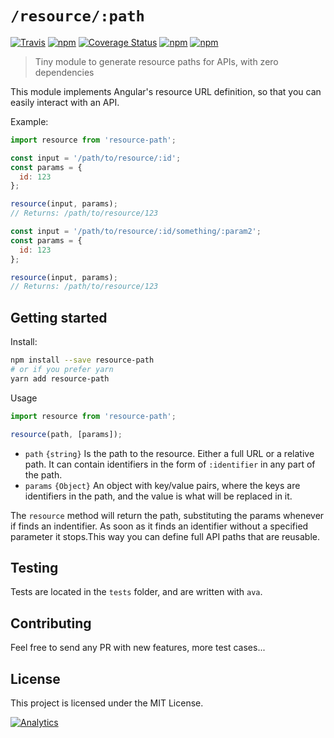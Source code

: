 # `/resource/:path`

[![Travis](https://img.shields.io/travis/aurbano/resource-path.svg)](https://travis-ci.org/aurbano/resource-path)
[![npm](https://img.shields.io/npm/v/resource-path.svg)](https://www.npmjs.com/package/resource-path)
[![Coverage Status](https://coveralls.io/repos/github/aurbano/resource-path/badge.svg?branch=master)](https://coveralls.io/github/aurbano/resource-path?branch=master)
[![npm](https://img.shields.io/npm/dm/resource-path.svg)](https://www.npmjs.com/package/resource-path)
[![npm](https://img.shields.io/npm/l/resource-path.svg)](https://www.npmjs.com/package/resource-path)

> Tiny module to generate resource paths for APIs, with zero dependencies

This module implements Angular's resource URL definition, so that you can easily interact with an API.

Example:

```js
import resource from 'resource-path';

const input = '/path/to/resource/:id';
const params = {
  id: 123
};

resource(input, params);
// Returns: /path/to/resource/123
```

```js
const input = '/path/to/resource/:id/something/:param2';
const params = {
  id: 123
};

resource(input, params);
// Returns: /path/to/resource/123
```

## Getting started

Install:

```bash
npm install --save resource-path
# or if you prefer yarn
yarn add resource-path
```

Usage

```js
import resource from 'resource-path';

resource(path, [params]);
```

* `path` `{string}` Is the path to the resource. Either a full URL or a relative path. It can contain identifiers in the form of `:identifier` in any part of the path.
* `params` `{Object}` An object with key/value pairs, where the keys are identifiers in the path, and the value is what will be replaced in it.
 
The `resource` method will return the path, substituting the params whenever if finds an indentifier. As soon as it finds an identifier without a specified parameter it stops.This way you can define full API paths that are reusable.
 
## Testing
 
Tests are located in the `tests` folder, and are written with `ava`.
 
## Contributing
 
Feel free to send any PR with new features, more test cases...
 
## License
 
This project is licensed under the MIT License.

[![Analytics](https://ga-beacon.appspot.com/UA-3181088-16/resource-path/readme)](https://github.com/aurbano)
